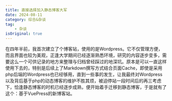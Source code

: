 ```yaml
---
title: 直接选择加入静态博客大军
date: 2024-08-11
category: 综合&杂谈
tag:
    - 杂谈
isOriginal: true
---
```


在四年半前，我首次建立了个博客站，使用的是Wordpress。它不仅管理方便，而且界面也较为美观，正逢大学期间已经逐渐熟悉环境，研究的内容逐步变多，需要这么一个可供记录的地方来整理与归档曾经踩过的地深坑。原本是可以一直这样使用下去的，特别是后续上了Markdown撰写方式结合页面Cache，即使是采用php后端的Wordpress也已经够用，直到一些事的发生，让我最终对Wordpress以及背后基于php的动态博客的维护不胜其烦，被迫停站一段时间后的再三考虑下，恰逢静态博客的时机已经逐步成熟，便开始着手迁移到静态博客，于是就有了这个：基于VuePress的新博客站。

<!-- more -->

